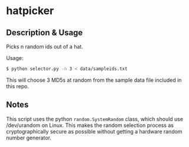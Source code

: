 # hatpicker

## Description & Usage

Picks n random ids out of a hat.

Usage:

```bash
$ python selector.py -n 3 < data/sampleids.txt
```

This will choose 3 MD5s at random from the sample data file included in this repo.

## Notes

This script uses the python `random.SystemRandom` class, which should use /dev/urandom on Linux. This makes the random selection process as cryptographically secure as possible without getting a hardware random number generator.

